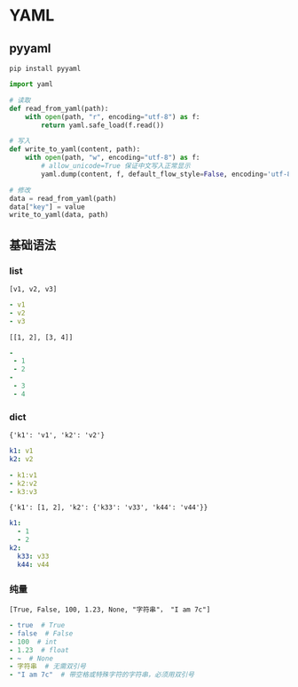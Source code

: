 # YAML

## pyyaml

`pip install pyyaml`

```python
import yaml

# 读取
def read_from_yaml(path):
    with open(path, "r", encoding="utf-8") as f:
        return yaml.safe_load(f.read())

# 写入
def write_to_yaml(content, path):
    with open(path, "w", encoding="utf-8") as f:
        # allow_unicode=True 保证中文写入正常显示
        yaml.dump(content, f, default_flow_style=False, encoding='utf-8', allow_unicode=True)

# 修改
data = read_from_yaml(path)
data["key"] = value
write_to_yaml(data, path)
```

## 基础语法

### list

`[v1, v2, v3]`

```yaml
- v1
- v2
- v3
```

`[[1, 2], [3, 4]]`

```yaml
-
 - 1
 - 2
-
 - 3
 - 4
```

### dict

`{'k1': 'v1', 'k2': 'v2'}`

```yaml
k1: v1
k2: v2
```

```yaml
- k1:v1
- k2:v2
- k3:v3
```

`{'k1': [1, 2], 'k2': {'k33': 'v33', 'k44': 'v44'}}`

```yaml
k1:
  - 1
  - 2
k2:
  k33: v33
  k44: v44
```

### 纯量


`[True, False, 100, 1.23, None, "字符串"， "I am 7c"]`

```yaml
- true  # True
- false  # False
- 100  # int
- 1.23  # float
- ~  # None
- 字符串  # 无需双引号
- "I am 7c"  # 带空格或特殊字符的字符串，必须用双引号
```

